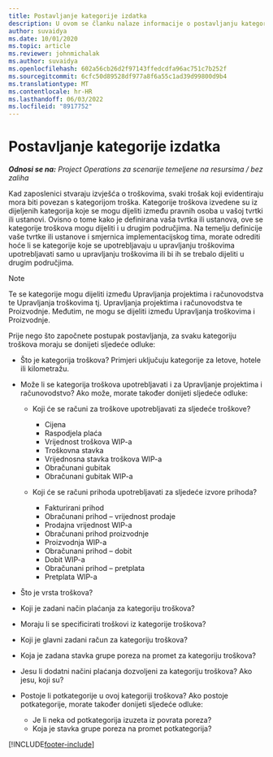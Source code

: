 ```yaml
---
title: Postavljanje kategorije izdatka
description: U ovom se članku nalaze informacije o postavljanju kategorija troškova i zajedničkih kategorija za izvješća o troškovima.
author: suvaidya
ms.date: 10/01/2020
ms.topic: article
ms.reviewer: johnmichalak
ms.author: suvaidya
ms.openlocfilehash: 602a56cb26d2f97143ffedcdfa96ac751c7b252f
ms.sourcegitcommit: 6cfc50d89528df977a8f6a55c1ad39d99800d9b4
ms.translationtype: MT
ms.contentlocale: hr-HR
ms.lasthandoff: 06/03/2022
ms.locfileid: "8917752"
---
```

# <a name="set-up-expense-categories"></a>Postavljanje kategorije izdatka

_**Odnosi se na:** Project Operations za scenarije temeljene na resursima / bez zaliha_

Kad zaposlenici stvaraju izvješća o troškovima, svaki trošak koji evidentiraju mora biti povezan s kategorijom troška. Kategorije troškova izvedene su iz dijeljenih kategorija koje se mogu dijeliti između pravnih osoba u vašoj tvrtki ili ustanovi. Ovisno o tome kako je definirana vaša tvrtka ili ustanova, ove se kategorije troškova mogu dijeliti i u drugim područjima. Na temelju definicije vaše tvrtke ili ustanove i smjernica implementacijskog tima, morate odrediti hoće li se kategorije koje se upotrebljavaju u upravljanju troškovima upotrebljavati samo u upravljanju troškovima ili bi ih se trebalo dijeliti u drugim područjima.

> [!NOTE]
> Te se kategorije mogu dijeliti između Upravljanja projektima i računovodstva te Upravljanja troškovima tj. Upravljanja projektima i računovodstva te Proizvodnje. Međutim, ne mogu se dijeliti između Upravljanja troškovima i Proizvodnje.

Prije nego što započnete postupak postavljanja, za svaku kategoriju troškova moraju se donijeti sljedeće odluke:

- Što je kategorija troškova? Primjeri uključuju kategorije za letove, hotele ili kilometražu.
- Može li se kategorija troškova upotrebljavati i za Upravljanje projektima i računovodstvo? Ako može, morate također donijeti sljedeće odluke:

    - Koji će se računi za troškove upotrebljavati za sljedeće troškove?

        - Cijena
        - Raspodjela plaća
        - Vrijednost troškova WIP-a
        - Troškovna stavka
        - Vrijednosna stavka troškova WIP-a
        - Obračunani gubitak
        - Obračunani gubitak WIP-a

    - Koji će se računi prihoda upotrebljavati za sljedeće izvore prihoda?

        - Fakturirani prihod
        - Obračunani prihod – vrijednost prodaje
        - Prodajna vrijednost WIP-a
        - Obračunani prihod proizvodnje
        - Proizvodnja WIP-a
        - Obračunani prihod – dobit
        - Dobit WIP-a
        - Obračunani prihod – pretplata
        - Pretplata WIP-a

- Što je vrsta troškova?
- Koji je zadani način plaćanja za kategoriju troškova?
- Moraju li se specificirati troškovi iz kategorije troškova?
- Koji je glavni zadani račun za kategoriju troškova?
- Koja je zadana stavka grupe poreza na promet za kategoriju troškova?
- Jesu li dodatni načini plaćanja dozvoljeni za kategoriju troškova? Ako jesu, koji su?
- Postoje li potkategorije u ovoj kategoriji troškova? Ako postoje potkategorije, morate također donijeti sljedeće odluke:

    - Je li neka od potkategorija izuzeta iz povrata poreza?
    - Koja je stavka grupe poreza na promet potkategorija?


[!INCLUDE[footer-include](../includes/footer-banner.md)]